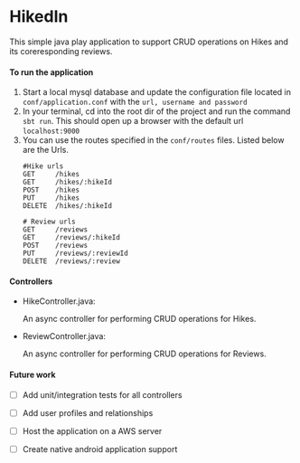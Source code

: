 # HikedIn

This simple java play application to support CRUD operations on Hikes and its coreresponding reviews.

#### To run the application

1.  Start a local mysql database and update the configuration file located in `conf/application.conf` with the `url, username and password`
2.  In your terminal, cd into the root dir of the project and run the command `sbt run`. This should open up a browser with the default url `localhost:9000`
3.  You can use the routes specified in the `conf/routes` files. Listed below are the Urls.
    ```
    #Hike urls
    GET     /hikes
    GET     /hikes/:hikeId
    POST    /hikes
    PUT     /hikes
    DELETE  /hikes/:hikeId

    # Review urls
    GET     /reviews
    GET     /reviews/:hikeId
    POST    /reviews
    PUT     /reviews/:reviewId
    DELETE  /reviews/:review
    ```


#### Controllers

- HikeController.java:

  An async controller for performing CRUD operations for Hikes.

- ReviewController.java:

  An async controller for performing CRUD operations for Reviews.

#### Future work

- [ ] Add unit/integration tests for all controllers
- [ ] Add user profiles and relationships
- [ ] Host the application on a AWS server
- [ ] Create native android application support

